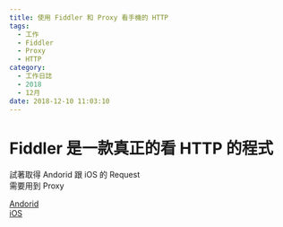```yaml
---
title: 使用 Fiddler 和 Proxy 看手機的 HTTP
tags:
  - 工作
  - Fiddler
  - Proxy
  - HTTP
category:
  - 工作日誌
  - 2018
  - 12月
date: 2018-12-10 11:03:10
---
```

# Fiddler 是一款真正的看 HTTP 的程式 #

試著取得 Andorid 跟 iOS 的 Request  
需要用到 Proxy  

[Andorid](https://docs.telerik.com/fiddler/Configure-Fiddler/Tasks/ConfigureForAndroid)  
[iOS](https://docs.telerik.com/fiddler/Configure-Fiddler/Tasks/ConfigureForiOS#decrypt-https-traffic-from-ios-devices)  